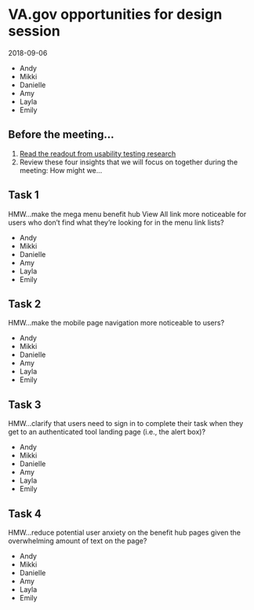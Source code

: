 # VA.gov opportunities for design session

2018-09-06

- Andy
- Mikki
- Danielle
- Amy
- Layla
- Emily



## Before the meeting...

1. [Read the readout from usability testing research](https://github.com/department-of-veterans-affairs/va.gov-team/blob/master/user-research/study-5/Brand%20Consolidation%20Research%20Summary%209-6-2018_Study%205%20only.pptx)
2. Review these four insights that we will focus on together during the meeting: How might we...

## Task 1

HMW...make the mega menu benefit hub View All link more noticeable for users who don’t find what they’re looking for in the menu link lists?

- Andy
- Mikki
- Danielle
- Amy
- Layla
- Emily

## Task 2

HMW...make the mobile page navigation more noticeable to users?

- Andy
- Mikki
- Danielle
- Amy
- Layla
- Emily

 

## Task 3

HMW...clarify that users need to sign in to complete their task when they get to an authenticated tool landing page (i.e., the alert box)?

- Andy
- Mikki
- Danielle
- Amy
- Layla
- Emily

## Task 4	

HMW...reduce potential user anxiety on the benefit hub pages given the overwhelming amount of text on the page?

- Andy
- Mikki
- Danielle
- Amy
- Layla
- Emily


